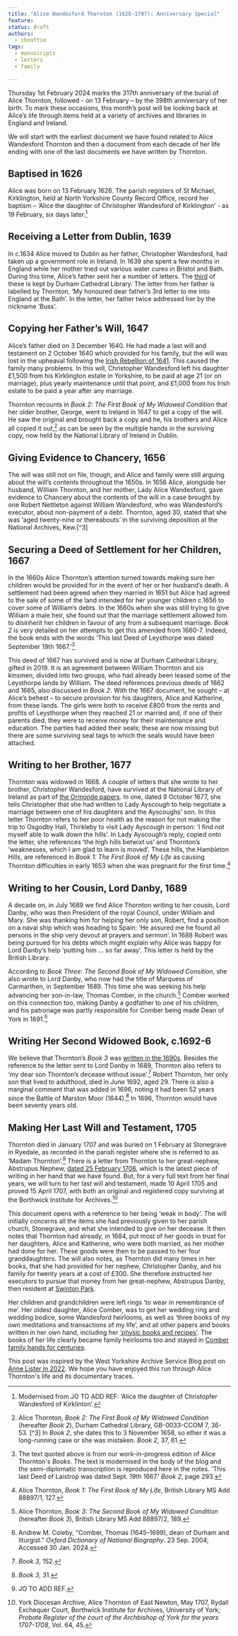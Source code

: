 ```yaml
---
title: "Alice Wandesford Thornton (1626-1707): Anniversary Special"
feature: 
status: draft
authors:
  - cbeattie
tags:
  - manuscripts
  - letters
  - family

---
```


Thursday 1st February 2024 marks the 317th anniversary of the burial of Alice Thornton, followed - on 13 February – by the 398th anniversary of her birth. To mark these occasions, this month’s post will be looking back at Alice’s life through items held at a variety of archives and libraries in England and Ireland. 

We will start with the earliest document we have found related to Alice Wandesford Thornton and then a document from each decade of her life ending with one of the last documents we have written by Thornton.

## Baptised in 1626

Alice was born on 13 February 1626. The parish registers of St Michael, Kirklington, held at North Yorkshire County Record Office, record her baptism – ‘Alice the daughter of Christopher Wandesford of Kirklington’ - as 19 February, six days later.[^1] 

## Receiving a Letter from Dublin, 1639 

In c.1634 Alice moved to Dublin as her father, Christopher Wandesford, had taken up a government role in Ireland. In 1639 she spent a few months in England while her mother tried out various water cures in Bristol and Bath. During this time, Alice’s father sent her a number of letters. The [third](https://thornton.kdl.kcl.ac.uk/posts/blog/2023-09-01-Thornton-Letters/#fn3) of these is kept by Durham Cathedral Library. The letter from her father is labelled by Thornton, ‘My honoured dear father’s 3rd letter to me into England at the Bath’. In the letter, her father twice addressed her by the nickname ‘Buss’.


## Copying her Father’s Will, 1647

Alice’s father died on 3 December 1640. He had made a last will and testament on 2 October 1640 which provided for his family, but the will was lost in the upheaval following the [Irish Rebellion of 1641](https://thornton-stg.kdl.kcl.ac.uk/posts/blog/2023-10-23-mcareavey-rebellion-1641/). This caused the family many problems. In this will, Christopher Wandesford left his daughter £1,500 from his Kirklington estate in Yorkshire, to be paid at age 21 (or on marriage), plus yearly maintenance until that point, and £1,000 from his Irish estate to be paid a year after any marriage. 

Thornton recounts in *Book 2: The First Book of My Widowed Condition* that her older brother, George, went to Ireland in 1647 to get a copy of the will. He saw the original and brought back a copy and he, his brothers and Alice all copied it out,[^2] as can be seen by the multiple hands in the surviving copy, now held by the National Library of Ireland in Dublin.


## Giving Evidence to Chancery, 1656

The will was still not on file, though, and Alice and family were still arguing about the will’s contents throughout the 1650s. In 1656 Alice, alongside her husband, William Thornton, and her mother, Lady Alice Wandesford, gave evidence to Chancery about the contents of the will in a case brought by one Robert Nettleton against William Wandesford, who was Wandesford’s executor, about non-payment of a debt. Thornton, aged 30, stated that she was ‘aged twenty-nine or thereabouts’ in the surviving deposition at the National Archives, Kew.[^3]


## Securing a Deed of Settlement for her Children, 1667 

In the 1660s Alice Thornton’s attention turned towards making sure her children would be provided for in the event of her or her husband’s death. A settlement had been agreed when they married in 1651 but Alice had agreed to the sale of some of the land intended for her younger children c.1656 to cover some of William’s debts. In the 1660s when she was still trying to give William a male heir, she found out that the marriage settlement allowed him to disinherit her children in favour of any from a subsequent marriage. *Book 2* is very detailed on her attempts to get this amended from 1660-7. Indeed, the book ends with the words ‘This last Deed of Leysthorpe was dated September 19th 1667.’[^4]

This deed of 1667 has survived and is now at Durham Cathedral Library, gifted in 2019. It is an agreement between William Thornton and six kinsmen, divided into two groups, who had already been leased some of the Leysthorpe lands by William. The deed references previous deeds of 1662 and 1665, also discussed in *Book 2*. With the 1667 document, he sought – at Alice’s behest – to secure provision for his daughters, Alice and Katherine, from these lands. The girls were both to receive £800 from the rents and profits of Leysthorpe when they reached 21 or married and, if one of their parents died, they were to receive money for their maintenance and education. The parties had added their seals; these are now missing but there are some surviving seal tags to which the seals would have been attached.

## Writing to her Brother, 1677 

Thornton was widowed in 1668. A couple of letters that she wrote to her brother, Christopher Wandesford, have survived at the National Library of Ireland as part of [the Ormonde papers](https://thornton.kdl.kcl.ac.uk/posts/blog/2023-09-01-Thornton-Letters/#fn8). In one, dated 9 October 1677, she tells Christopher that she had written to Lady Ayscough to help negotiate a marriage between one of his daughters and the Ayscoughs’ son. In this letter Thornton refers to her poor health as the reason for not making the trip to Osgodby Hall, Thirkleby to visit Lady Ayscough in person: ‘I find not myself able to walk down the hills’. In Lady Ayscough’s reply, copied onto the letter, she references ‘the high hills betwixt us’ and Thornton’s ‘weaknesses, which I am glad to learn is moved’. These hills, the Hambleton Hills, are referenced in *Book 1: The First Book of My Life* as causing Thornton difficulties in early 1653 when she was pregnant for the first time.[^5]  


## Writing to her Cousin, Lord Danby, 1689 

A decade on, in July 1689 we find Alice Thornton writing to her cousin, Lord Danby, who was then President of the royal Council, under William and Mary. She was thanking him for helping her only son, Robert, find a position on a naval ship which was heading to Spain: ‘He assured me he found all persons in the ship very devout at prayers and sermon’. In 1688 Robert was being pursued for his debts which might explain why Alice was happy for Lord Danby’s help ‘putting him … so far away’. This letter is held by the British Library.

According to *Book Three: The Second Book of My Widowed Consition*, she also wrote to Lord Danby, who now had the title of Marquess of Carmarthen, in September 1689. This time she was seeking his help advancing her son-in-law, Thomas Comber, in the church.[^6] Comber worked on this connection too, making Danby a godfather to one of his children, and his patronage was partly responsible for Comber being made Dean of York in 1691.[^7]



## Writing Her Second Widowed Book, c.1692-6 

We believe that Thornton’s *Book 3* was [written in the 1690s](https://blogs.bl.uk/untoldlives/2023/05/bringing-up-a-chicken-to-peck-out-their-eye-a-nieces-betrayal.html). Besides the reference to the letter sent to Lord Danby in 1689, Thornton also refers to ‘my dear son Thornton’s decease without issue’.[^8] Robert Thornton, her only son that lived to adulthood, died in June 1692, aged 29. There is also a marginal comment that was added in 1696, noting it had been 52 years since the Battle of Marston Moor (1644).[^9] In 1696, Thornton would have been seventy years old. 

## Making Her Last Will and Testament, 1705 

 Thornton died in January 1707 and was buried on 1 February at Stonegrave in Ryedale, as recorded in the parish register where she is referred to as ‘Madam Thornton’.[^10] There is a letter from Thornton to her great-nephew, Abstrupus Nephew, [dated 25 February 1706](https://thornton.kdl.kcl.ac.uk/posts/blog/2023-09-01-Thornton-Letters/#fn6), which is the latest piece of writing in her hand that we have found. But, for a very full text from her final years, we will turn to her last will and testament, made 10 April 1705 and proved 15 April 1707, with both an original and registered copy surviving at the Borthwick Institute for Archives.[^11]

This document opens with a reference to her being ‘weak in body’. The will initially concerns all the items she had previously given to her parish church, Stonegrave, and what she intended to give on her decease. It then notes that Thornton had already, in 1684, put most of her goods in trust for her daughters, Alice and Katherine, who were both married, as her mother had done for her. These goods were then to be passed to her four granddaughters. The will also notes, as Thornton did many times in her books, that she had provided for her nephew, Christopher Danby, and his family for twenty years at a cost of £300. She therefore instructed her executors to pursue that money from her great-nephew, Abstrupus Danby, then resident at [Swinton Park](https://www.swintonestate.com/estate/history/). 

Her children and grandchildren were left rings ‘to wear in remembrance of me’. Her oldest daughter, Alice Comber, was to get her wedding ring and wedding bodice, some Wandesford heirlooms, as well as ‘three books of my own meditations and transactions of my life’, and all other papers and books written in her own hand, including her [‘physic books and recipes’](https://thornton.kdl.kcl.ac.uk/posts/blog/2023-11-16-alice-thornton-herbal-medicine/). The books of her life clearly became family heirlooms too and stayed in [Comber family hands for centuries](https://thornton.kdl.kcl.ac.uk/posts/blog/2022-06-23-two-missing-thornton-manuscripts/). 


This post was inspired by the West Yorkshire Archive Service Blog post on [Anne Lister in 2022](https://wyascatablogue.wordpress.com/2022/09/22/anne-lister-commemorating-the-182nd-anniversary-of-her-death/). We hope you have enjoyed this run through Alice Thornton's life and its documentary traces. 


[^1]: Modernised from JO TO ADD REF: ‘Alice the daughter of Christopfer Wandesford of Kirklinton’.
[^2]: Alice Thornton, _Book 2: The First Book of My Widowed Condition_ (hereafter _Book 2_), Durham Cathedral Library, GB-0033-CCOM 7, 36-53.
[^3] In *Book 2*, she dates this to 3 November 1658, so ether it was a long-running case or she was mistaken. *Book 2*, 37, 61. 
[^4]: The text quoted above is from our work-in-progress edition of Alice Thornton's *Books*. The text is modernised in the body of the blog and the semi-diplomatic transcription is reproduced here in the notes. 'This last Deed of Laistrop was dated Sept. 19th 1667.' *Book 2*, page 293. 
[^5]: Alice Thornton, *Book 1: The First Book of My Life*, British Library MS Add 88897/1, 127. 
[^6]: Alice Thornton, _Book 3: The Second Book of My Widowed Condition_ (hereafter *Book 3*), British Library MS Add 88897/2, 189.
[^7]: Andrew M. Coleby, "Comber, Thomas (1645–1699), dean of Durham and liturgist." *Oxford Dictionary of National Biography*. 23 Sep. 2004; Accessed 30 Jan. 2024. 
[^8]: *Book 3*, 152.
[^9]: *Book 3*, 31.
[^10]: JO TO ADD REF.
[^11]: York Diocesan Archive, Alice Thornton of East Newton, May 1707, Rydall Exchequer Court, Borthwick Institute for Archives, University of York; *Probate Register of the court of the Archbishop of York for the years 1707-1708*, Vol. 64, 45. 